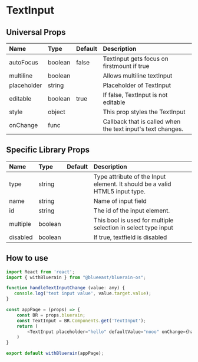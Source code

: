 # TextInput

## Universal Props

| Name | Type | Default | Description |
|:-----|:-----|:--------|:------------|
| autoFocus | boolean | false | TextInput gets focus on firstmount if true |
| multiline | boolean | | Allows multiline textInput |
| placeholder | string | | Placeholder of TextInput |
| editable | boolean |true | If false, TextInput is not editable |
| style | object | | This prop styles the TextInput |
| onChange | func | | Callback that is called when the text input's text changes. |

## Specific Library Props

| Name | Type | Default | Description |
|:-----|:-----|:--------|:------------|
| type | string | | Type attribute of the Input element. It should be a valid HTML5 input type. |
| name | string | | Name of input field |
| id | string | | The id of the input element. |
| multiple | boolean | | This bool is used for multiple selection in select type input|
| disabled | boolean | | If true, textfield is disabled |

## How to use

```JavaScript
import React from 'react';
import { withBluerain } from "@blueeast/bluerain-os";

function handleTextInputChange (value: any) {
   console.log('text input value', value.target.value);
}

const appPage = (props) => {
    const BR = props.bluerain;
    const TextInput = BR.Components.get('TextInput');
    return (
        <TextInput placeholder="hello" defaultValue="nooo" onChange={handleTextInputChange} autoFocus={true} />
    )
}

export default withBluerain(appPage);
```
